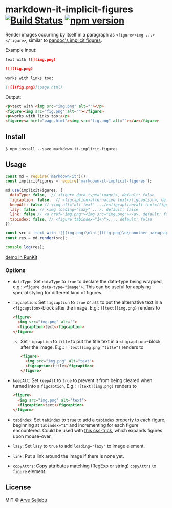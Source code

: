 # markdown-it-implicit-figures [![Build Status](https://github.com/arve0/markdown-it-implicit-figures/actions/workflows/test.yml/badge.svg)](https://github.com/arve0/markdown-it-implicit-figures/actions/workflows/test.yml) [![npm version](https://badge.fury.io/js/markdown-it-implicit-figures.svg)](http://badge.fury.io/js/markdown-it-implicit-figures)

Render images occurring by itself in a paragraph as `<figure><img ...></figure>`, similar to [pandoc's implicit figures](http://pandoc.org/README.html#images).

Example input:
```md
text with ![](img.png)

![](fig.png)

works with links too:

[![](fig.png)](page.html)
```

Output:
```html
<p>text with <img src="img.png" alt=""></p>
<figure><img src="fig.png" alt=""></figure>
<p>works with links too:</p>
<figure><a href="page.html"><img src="fig.png" alt=""></a></figure>
```


## Install

```
$ npm install --save markdown-it-implicit-figures
```


## Usage

```js
const md = require('markdown-it')();
const implicitFigures = require('markdown-it-implicit-figures');

md.use(implicitFigures, {
  dataType: false,  // <figure data-type="image">, default: false
  figcaption: false,  // <figcaption>alternative text</figcaption>, default: false
  keepAlt: false // <img alt="alt text" .../><figcaption>alt text</figcaption>, default: false
  lazy: false, // <img loading="lazy" ...>, default: false
  link: false // <a href="img.png"><img src="img.png"></a>, default: false
  tabindex: false, // <figure tabindex="1+n">..., default: false
});

const src = 'text with ![](img.png)\n\n![](fig.png)\n\nanother paragraph';
const res = md.render(src);

console.log(res);
```

[demo in RunKit](https://runkit.com/embed/k48mqe5q6p56)

### Options

- `dataType`: Set `dataType` to `true` to declare the data-type being wrapped,
  e.g.: `<figure data-type="image">`. This can be useful for applying special
  styling for different kind of figures.
- `figcaption`: Set `figcaption` to `true` or `alt` to put the alternative text
  in a `<figcaption>`-block after the image. E.g.: `![text](img.png)` renders to

  ```html
  <figure>
    <img src="img.png" alt="">
    <figcaption>text</figcaption>
  </figure>
  ```
  - Set `figcaption` to `title` to put the title text in a `<figcaption>`-block
    after the image. E.g.: `![text](img.png "title")` renders to
    ```html
    <figure>
      <img src="img.png" alt="text">
      <figcaption>title</figcaption>
    </figure>
    ```
- `keepAlt`: Set `keepAlt` to `true` to prevent it from being cleared when turned
  into a `figcaption`, E.g.: `![text](img.png)` renders to

  ```html
  <figure>
    <img src="img.png" alt="text">
    <figcaption>text</figcaption>
  </figure>
  ```
- `tabindex`: Set `tabindex` to `true` to add a `tabindex` property to each
  figure, beginning at `tabindex="1"` and incrementing for each figure
  encountered. Could be used with [this css-trick](https://css-tricks.com/expanding-images-html5/),
  which expands figures upon mouse-over.
- `lazy`: Set `lazy` to `true` to add `loading="lazy"` to image element.
- `link`: Put a link around the image if there is none yet.
- `copyAttrs`: Copy attributes matching (RegExp or string) `copyAttrs` to `figure` element.


## License

MIT © [Arve Seljebu](http://arve0.github.io/)
